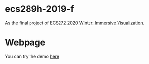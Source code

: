# ecs289h-2019-f

As the final project of [ECS272 2020 Winter: Immersive Visualization](https://github.com/ucdavis/ECS272-Winter2020).

# Webpage

You can try the demo [here](https://keita-makino.github.io/ecs272-2020-2)
